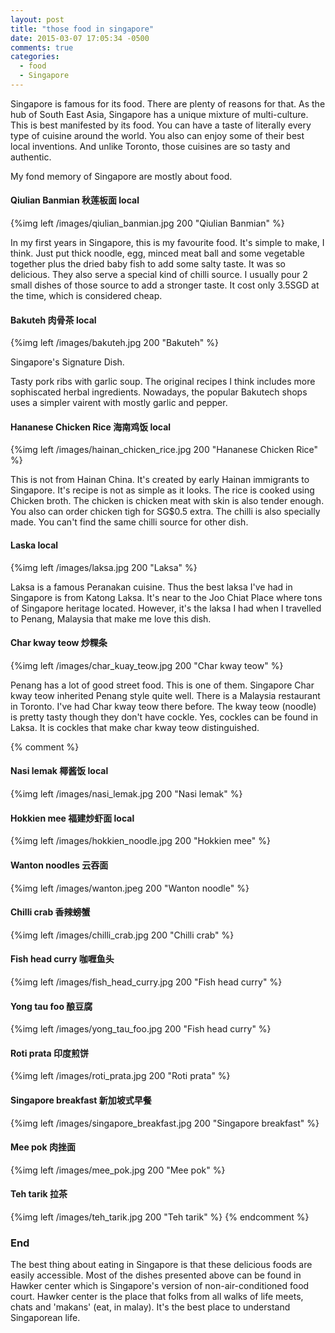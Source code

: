 ```yaml
---
layout: post
title: "those food in singapore"
date: 2015-03-07 17:05:34 -0500
comments: true
categories: 
  - food 
  - Singapore
---
```


Singapore is famous for its food. There are plenty of reasons for that. As the hub of South East Asia, Singapore has a unique mixture of multi-culture. This is best manifested by its food. You can have a taste of literally every type of cuisine around the world. You also can enjoy some of their best local inventions. And unlike Toronto, those cuisines are so tasty and authentic. 

My fond memory of Singapore are mostly about food. 

#### Qiulian Banmian 秋莲板面 <span class='tag'>local</span>

{%img left /images/qiulian_banmian.jpg 200 "Qiulian Banmian" %}

In my first years in Singapore, this is my favourite food. It's simple to make, I think. Just put thick noodle, egg, minced meat ball and some vegetable together plus the dried baby fish to add some salty taste. It was so delicious. They also serve a special kind of chilli source. I usually pour 2 small dishes of those source to add a stronger taste. It cost only 3.5SGD at the time, which is considered cheap. 

#### Bakuteh 肉骨茶 <span class='tag'>local</span>
{%img left /images/bakuteh.jpg 200 "Bakuteh" %}

Singapore's Signature Dish. 

Tasty pork ribs with garlic soup. The original recipes I think includes more sophiscated herbal ingredients. Nowadays, the popular Bakutech shops uses a simpler vairent with mostly garlic and pepper. 

#### Hananese Chicken Rice 海南鸡饭 <span class='tag'>local</span>
{%img left /images/hainan_chicken_rice.jpg 200 "Hananese Chicken Rice" %}

This is not from Hainan China. It's created by early Hainan immigrants to Singapore. It's recipe is not as simple as it looks. The rice is cooked using Chicken broth. The chicken is chicken meat with skin is also tender enough. You also can order chicken tigh for SG$0.5 extra. The chilli is also specially made. You can't find the same chilli source for other dish.

#### Laska <span class='tag'>local</span>
{%img left /images/laksa.jpg 200 "Laksa" %}

Laksa is a famous Peranakan cuisine. Thus the best laksa I've had in Singapore is from Katong Laksa. It's near to the Joo Chiat Place where tons of Singapore heritage located. However, it's the laksa I had when I travelled to Penang, Malaysia that make me love this dish.  

#### Char kway teow 炒粿条
{%img left /images/char_kuay_teow.jpg 200 "Char kway teow" %}

Penang has a lot of good street food. This is one of them. Singapore Char kway teow inherited Penang style quite well. There is a Malaysia restaurant in Toronto. I've had Char kway teow there before. The kway teow (noodle) is pretty tasty though they don't have cockle. Yes, cockles can be found in Laksa. It is cockles that make char kway teow distinguished. 

{% comment %}
#### Nasi lemak 椰酱饭 <span class='tag'>local</span>
{%img left /images/nasi_lemak.jpg 200 "Nasi lemak" %}



#### Hokkien mee 福建炒虾面 <span class='tag'>local</span>
{%img left /images/hokkien_noodle.jpg 200 "Hokkien mee" %}

#### Wanton noodles 云吞面
{%img left /images/wanton.jpeg 200 "Wanton noodle" %}

#### Chilli crab 香辣螃蟹
{%img left /images/chilli_crab.jpg 200 "Chilli crab" %}
#### Fish head curry 咖喱鱼头
{%img left /images/fish_head_curry.jpg 200 "Fish head curry" %}

#### Yong tau foo 酿豆腐
{%img left /images/yong_tau_foo.jpg 200 "Fish head curry" %}

#### Roti prata 印度煎饼
{%img left /images/roti_prata.jpg 200 "Roti prata" %}

#### Singapore breakfast 新加坡式早餐
{%img left /images/singapore_breakfast.jpg 200 "Singapore breakfast" %}

#### Mee pok 肉挫面
{%img left /images/mee_pok.jpg 200 "Mee pok" %}

#### Teh tarik 拉茶
{%img left /images/teh_tarik.jpg 200 "Teh tarik" %}
{% endcomment %}

<div class="clearfix"></div>

### End
The best thing about eating in Singapore is that these delicious foods are easily accessible. Most of the dishes presented above can be found in Hawker center which is Singapore's version of non-air-conditioned food court. Hawker center is the place that folks from all walks of life meets, chats and 'makans' (eat, in malay). It's the best place to understand Singaporean life. 

